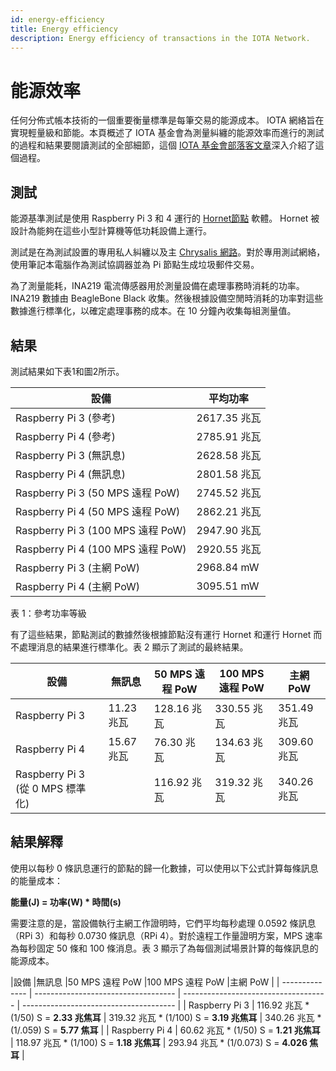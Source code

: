 ```yaml
---
id: energy-efficiency
title: Energy efficiency
description: Energy efficiency of transactions in the IOTA Network.
---
```


# 能源效率

任何分佈式帳本技術的一個重要衡量標準是每筆交易的能源成本。 IOTA 網絡旨在實現輕量級和節能。本頁概述了 IOTA 基金會為測量糾纏的能源效率而進行的測試的過程和結果要閱讀測試的全部細節，這個 [IOTA 基金會部落客文章](https://blog.iota.org/internal-energy-benchmarks-for-iota/)深入介紹了這個過程。

## 測試

能源基準測試是使用 Raspberry Pi 3 和 4 運行的 [Hornet節點](https://github.com/gohornet/hornet) 軟體。 Hornet 被設計為能夠在這些小型計算機等低功耗設備上運行。

測試是在為測試設置的專用私人糾纏以及主 [Chrysalis 網路](https://chrysalis.iota.org/)。對於專用測試網絡，使用筆記本電腦作為測試協調器並為 Pi 節點生成垃圾郵件交易。

為了測量能耗，INA219 電流傳感器用於測量設備在處理事務時消耗的功率。 INA219 數據由 BeagleBone Black 收集。然後根據設備空閒時消耗的功率對這些數據進行標準化，以確定處理事務的成本。在 10 分鐘內收集每組測量值。

## 結果

測試結果如下表1和圖2所示。

| 設備 |平均功率 | 
| ----------------------------------- | ------------- | 
| Raspberry Pi 3 (參考) | 2617.35 兆瓦 | 
| Raspberry Pi 4 (參考) | 2785.91 兆瓦 | 
| Raspberry Pi 3 (無訊息) | 2628.58 兆瓦 | 
| Raspberry Pi 4 (無訊息) | 2801.58 兆瓦 | 
| Raspberry Pi 3 (50 MPS 遠程 PoW) | 2745.52 兆瓦 | 
| Raspberry Pi 4 (50 MPS 遠程 PoW) | 2862.21 兆瓦 | 
| Raspberry Pi 3 (100 MPS 遠程 PoW) | 2947.90 兆瓦 | 
| Raspberry Pi 4 (100 MPS 遠程 PoW) | 2920.55 兆瓦 | 
| Raspberry Pi 3 (主網 PoW) | 2968.84 mW | 
| Raspberry Pi 4 (主網 PoW) | 3095.51 mW |

表 1：參考功率等級

有了這些結果，節點測試的數據然後根據節點沒有運行 Hornet 和運行 Hornet 而不處理消息的結果進行標準化。表 2 顯示了測試的最終結果。

|設備 |無訊息 |50 MPS 遠程 PoW |100 MPS 遠程 PoW |主網 PoW | 
| -------------------------------------- | ----------- | ----------------- | ------------------ | ----------- | 
| Raspberry Pi 3 | 11.23 兆瓦 | 128.16 兆瓦 | 330.55 兆瓦 | 351.49 兆瓦 | 
| Raspberry Pi 4 | 15.67 兆瓦 | 76.30 兆瓦 | 134.63 兆瓦 | 309.60 兆瓦 | 
| Raspberry Pi 3 (從 0 MPS 標準化) | | 116.92 兆瓦 | 319.32 兆瓦 | 340.26 兆瓦 | | Raspberry Pi 4 (從 0 MPS 標準化) | | 60.62 兆瓦 | 118.97 兆瓦 | 293.94 兆瓦 |

## 結果解釋

使用以每秒 0 條訊息運行的節點的歸一化數據，可以使用以下公式計算每條訊息的能量成本：

**能量(J) = 功率(W) \* 時間(s)**

需要注意的是，當設備執行主網工作證明時，它們平均每秒處理 0.0592 條訊息（RPi 3）和每秒 0.0730 條訊息（RPi 4）。對於遠程工作量證明方案，MPS 速率為每秒固定 50 條和 100 條消息。表 3 顯示了為每個測試場景計算的每條訊息的能源成本。

|設備 |無訊息 |50 MPS 遠程 PoW |100 MPS 遠程 PoW |主網 PoW | 
| -------------- | ----------------------------------- | ------------------------------------ | -------------------------------------- | 
| Raspberry Pi 3 | 116.92 兆瓦 \* (1/50) S = **2.33 兆焦耳** | 319.32 兆瓦 \* (1/100) S = **3.19 兆焦耳** | 340.26 兆瓦 \* (1/.059) S = **5.77 焦耳** | | Raspberry Pi 4 | 60.62 兆瓦 \* (1/50) S = **1.21 兆焦耳** | 118.97 兆瓦 \* (1/100) S = **1.18 兆焦耳** | 293.94 兆瓦 \* (1/0.073) S = **4.026 焦耳** |
